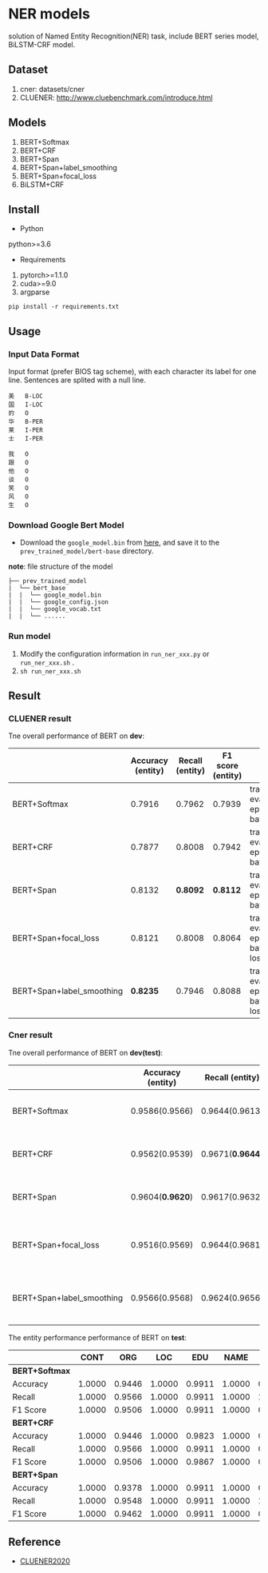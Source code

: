 # NER models

solution of Named Entity Recognition(NER) task, include BERT series model, BiLSTM-CRF model.


## Dataset

1. cner: datasets/cner
2. CLUENER: http://www.cluebenchmark.com/introduce.html

## Models

1. BERT+Softmax
2. BERT+CRF
3. BERT+Span
4. BERT+Span+label_smoothing
5. BERT+Span+focal_loss
6. BiLSTM+CRF

## Install

- Python

python>=3.6

- Requirements

1. pytorch>=1.1.0
2. cuda>=9.0
3. argparse

```
pip install -r requirements.txt
```

## Usage

### Input Data Format

Input format (prefer BIOS tag scheme), with each character its label for one line. Sentences are splited with a null line.

```text
美	B-LOC
国	I-LOC
的	O
华	B-PER
莱	I-PER
士	I-PER

我	O
跟	O
他	O
谈	O
笑	O
风	O
生	O 
```

### Download Google Bert Model

* Download the ``google_model.bin`` from [here](https://share.weiyun.com/5GuzfVX), and save it to the ``prev_trained_model/bert-base`` directory.

**note**: file structure of the model

```text
├── prev_trained_model
|  └── bert_base
|  |  └── google_model.bin
|  |  └── google_config.json
|  |  └── google_vocab.txt
|  |  └── ......
```

### Run model


1. Modify the configuration information in `run_ner_xxx.py` or `run_ner_xxx.sh` .
2. `sh run_ner_xxx.sh`

## Result

### CLUENER result

Tne overall performance of BERT on **dev**:

|              | Accuracy (entity)  | Recall (entity)    | F1 score (entity)  |                                                              |
| ------------ | ------------------ | ------------------ | ------------------ | ------------------------------------------------------------ |
| BERT+Softmax | 0.7916     | 0.7962     | 0.7939    | train_max_length=128 eval_max_length=512 epoch=4 lr=3e-5 batch_size=24 |
| BERT+CRF     | 0.7877     | 0.8008 | 0.7942     | train_max_length=128 eval_max_length=512 epoch=5 lr=3e-5 batch_size=24 |
| BERT+Span    | 0.8132 | **0.8092** | **0.8112** | train_max_length=128 eval_max_length=512 epoch=4 lr=3e-5 batch_size=24 |
| BERT+Span+focal_loss    | 0.8121 | 0.8008 | 0.8064 | train_max_length=128 eval_max_length=512 epoch=4 lr=3e-5 batch_size=24 loss_type=focal |
| BERT+Span+label_smoothing   | **0.8235** | 0.7946 | 0.8088 | train_max_length=128 eval_max_length=512 epoch=4 lr=3e-5 batch_size=24 loss_type=lsr |


### Cner result

Tne overall performance of BERT on **dev(test)**:

|              | Accuracy (entity)  | Recall (entity)    | F1 score (entity)  |                                                              |
| ------------ | ------------------ | ------------------ | ------------------ | ------------------------------------------------------------ |
| BERT+Softmax | 0.9586(0.9566)     | 0.9644(0.9613)     | 0.9615(0.9590)     | train_max_length=128 eval_max_length=512 epoch=4 lr=3e-5 batch_size=24 |
| BERT+CRF     | 0.9562(0.9539)     | 0.9671(**0.9644**) | 0.9616(0.9591)     | train_max_length=128 eval_max_length=512 epoch=10 lr=3e-5 batch_size=24 |
| BERT+Span    | 0.9604(**0.9620**) | 0.9617(0.9632)     | 0.9611(**0.9626**) | train_max_length=128 eval_max_length=512 epoch=4 lr=3e-5 batch_size=24 |
| BERT+Span+focal_loss    | 0.9516(0.9569) | 0.9644(0.9681)     | 0.9580(0.9625) | train_max_length=128 eval_max_length=512 epoch=4 lr=3e-5 batch_size=24 loss_type=focal |
| BERT+Span+label_smoothing   | 0.9566(0.9568) | 0.9624(0.9656)     | 0.9595(0.9612) | train_max_length=128 eval_max_length=512 epoch=4 lr=3e-5 batch_size=24 loss_type=lsr |


The entity performance performance of BERT on **test**:

|                  | CONT   | ORG    | LOC    | EDU    | NAME   | PRO    | RACE   | TITLE  |
| ---------------- | ------ | ------ | ------ | ------ | ------ | ------ | ------ | ------ |
| **BERT+Softmax** |        |        |        |        |        |        |        |        |
| Accuracy         | 1.0000 | 0.9446 | 1.0000 | 0.9911 | 1.0000 | 0.8919 | 1.0000 | 0.9545 |
| Recall           | 1.0000 | 0.9566 | 1.0000 | 0.9911 | 1.0000 | 1.0000 | 1.0000 | 0.9508 |
| F1 Score         | 1.0000 | 0.9506 | 1.0000 | 0.9911 | 1.0000 | 0.9429 | 1.0000 | 0.9526 |
| **BERT+CRF**     |        |        |        |        |        |        |        |        |
| Accuracy         | 1.0000 | 0.9446 | 1.0000 | 0.9823 | 1.0000 | 0.9687 | 1.0000 | 0.9591 |
| Recall           | 1.0000 | 0.9566 | 1.0000 | 0.9911 | 1.0000 | 0.9697 | 1.0000 | 0.9534 |
| F1 Score         | 1.0000 | 0.9506 | 1.0000 | 0.9867 | 1.0000 | 0.9697 | 1.0000 | 0.9552 |
| **BERT+Span**    |        |        |        |        |        |        |        |        |
| Accuracy         | 1.0000 | 0.9378 | 1.0000 | 0.9911 | 1.0000 | 0.9429 | 1.0000 | 0.9685 |
| Recall           | 1.0000 | 0.9548 | 1.0000 | 0.9911 | 1.0000 | 1.0000 | 1.0000 | 0.9560 |
| F1 Score         | 1.0000 | 0.9462 | 1.0000 | 0.9911 | 1.0000 | 0.9706 | 1.0000 | 0.9622 |





## Reference

* [CLUENER2020](https://github.com/CLUEbenchmark/CLUENER2020)
